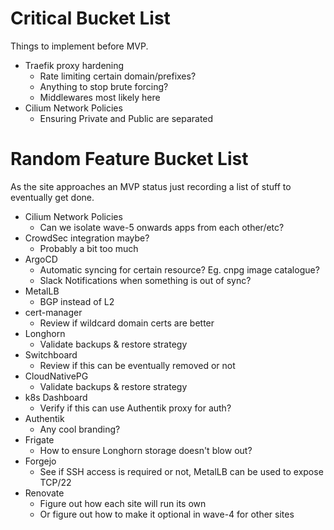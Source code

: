 # Critical Bucket List

Things to implement before MVP.

* Traefik proxy hardening
  * Rate limiting certain domain/prefixes?
  * Anything to stop brute forcing?
  * Middlewares most likely here
* Cilium Network Policies
  * Ensuring Private and Public are separated

# Random Feature Bucket List

As the site approaches an MVP status just recording a list of stuff to eventually get done.

* Cilium Network Policies
  * Can we isolate wave-5 onwards apps from each other/etc?
* CrowdSec integration maybe?
  * Probably a bit too much
* ArgoCD
  * Automatic syncing for certain resource? Eg. cnpg image catalogue?
  * Slack Notifications when something is out of sync?
* MetalLB
  * BGP instead of L2
* cert-manager
  * Review if wildcard domain certs are better
* Longhorn
  * Validate backups & restore strategy
* Switchboard
  * Review if this can be eventually removed or not
* CloudNativePG
  * Validate backups & restore strategy
* k8s Dashboard
  * Verify if this can use Authentik proxy for auth?
* Authentik
  * Any cool branding?
* Frigate
  * How to ensure Longhorn storage doesn't blow out?
* Forgejo
  * See if SSH access is required or not, MetalLB can be used to expose TCP/22
* Renovate
  * Figure out how each site will run its own
  * Or figure out how to make it optional in wave-4 for other sites

